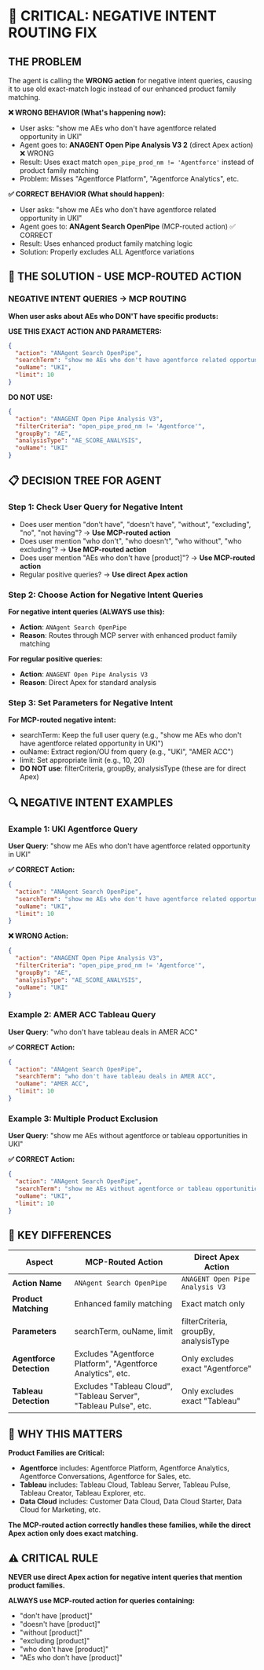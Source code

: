 # 🚨 CRITICAL: NEGATIVE INTENT ROUTING FIX

## THE PROBLEM
The agent is calling the **WRONG action** for negative intent queries, causing it to use old exact-match logic instead of our enhanced product family matching.

**❌ WRONG BEHAVIOR (What's happening now):**
- User asks: "show me AEs who don't have agentforce related opportunity in UKI"
- Agent goes to: **ANAGENT Open Pipe Analysis V3 2** (direct Apex action) ❌ WRONG
- Result: Uses exact match `open_pipe_prod_nm != 'Agentforce'` instead of product family matching
- Problem: Misses "Agentforce Platform", "Agentforce Analytics", etc.

**✅ CORRECT BEHAVIOR (What should happen):**
- User asks: "show me AEs who don't have agentforce related opportunity in UKI"
- Agent goes to: **ANAgent Search OpenPipe** (MCP-routed action) ✅ CORRECT
- Result: Uses enhanced product family matching logic
- Solution: Properly excludes ALL Agentforce variations

## 🎯 THE SOLUTION - USE MCP-ROUTED ACTION

### **NEGATIVE INTENT QUERIES → MCP ROUTING**

**When user asks about AEs who DON'T have specific products:**

**USE THIS EXACT ACTION AND PARAMETERS:**

```json
{
  "action": "ANAgent Search OpenPipe",
  "searchTerm": "show me AEs who don't have agentforce related opportunity in UKI",
  "ouName": "UKI",
  "limit": 10
}
```

**DO NOT USE:**
```json
{
  "action": "ANAGENT Open Pipe Analysis V3",
  "filterCriteria": "open_pipe_prod_nm != 'Agentforce'",
  "groupBy": "AE",
  "analysisType": "AE_SCORE_ANALYSIS",
  "ouName": "UKI"
}
```

## 📋 DECISION TREE FOR AGENT

### Step 1: Check User Query for Negative Intent
- Does user mention "don't have", "doesn't have", "without", "excluding", "no", "not having"? → **Use MCP-routed action**
- Does user mention "who don't", "who doesn't", "who without", "who excluding"? → **Use MCP-routed action**
- Does user mention "AEs who don't have [product]"? → **Use MCP-routed action**
- Regular positive queries? → **Use direct Apex action**

### Step 2: Choose Action for Negative Intent Queries
**For negative intent queries (ALWAYS use this):**
- **Action**: `ANAgent Search OpenPipe`
- **Reason**: Routes through MCP server with enhanced product family matching

**For regular positive queries:**
- **Action**: `ANAGENT Open Pipe Analysis V3`
- **Reason**: Direct Apex for standard analysis

### Step 3: Set Parameters for Negative Intent
**For MCP-routed negative intent:**
- searchTerm: Keep the full user query (e.g., "show me AEs who don't have agentforce related opportunity in UKI")
- ouName: Extract region/OU from query (e.g., "UKI", "AMER ACC")
- limit: Set appropriate limit (e.g., 10, 20)
- **DO NOT use**: filterCriteria, groupBy, analysisType (these are for direct Apex)

## 🔍 NEGATIVE INTENT EXAMPLES

### Example 1: UKI Agentforce Query
**User Query**: "show me AEs who don't have agentforce related opportunity in UKI"

**✅ CORRECT Action:**
```json
{
  "action": "ANAgent Search OpenPipe",
  "searchTerm": "show me AEs who don't have agentforce related opportunity in UKI",
  "ouName": "UKI",
  "limit": 10
}
```

**❌ WRONG Action:**
```json
{
  "action": "ANAGENT Open Pipe Analysis V3",
  "filterCriteria": "open_pipe_prod_nm != 'Agentforce'",
  "groupBy": "AE",
  "analysisType": "AE_SCORE_ANALYSIS",
  "ouName": "UKI"
}
```

### Example 2: AMER ACC Tableau Query
**User Query**: "who don't have tableau deals in AMER ACC"

**✅ CORRECT Action:**
```json
{
  "action": "ANAgent Search OpenPipe",
  "searchTerm": "who don't have tableau deals in AMER ACC",
  "ouName": "AMER ACC",
  "limit": 10
}
```

### Example 3: Multiple Product Exclusion
**User Query**: "show me AEs without agentforce or tableau opportunities in UKI"

**✅ CORRECT Action:**
```json
{
  "action": "ANAgent Search OpenPipe",
  "searchTerm": "show me AEs without agentforce or tableau opportunities in UKI",
  "ouName": "UKI",
  "limit": 10
}
```

## 🚨 KEY DIFFERENCES

| Aspect | MCP-Routed Action | Direct Apex Action |
|--------|------------------|-------------------|
| **Action Name** | `ANAgent Search OpenPipe` | `ANAGENT Open Pipe Analysis V3` |
| **Product Matching** | Enhanced family matching | Exact match only |
| **Parameters** | searchTerm, ouName, limit | filterCriteria, groupBy, analysisType |
| **Agentforce Detection** | Excludes "Agentforce Platform", "Agentforce Analytics", etc. | Only excludes exact "Agentforce" |
| **Tableau Detection** | Excludes "Tableau Cloud", "Tableau Server", "Tableau Pulse", etc. | Only excludes exact "Tableau" |

## 🎯 WHY THIS MATTERS

**Product Families are Critical:**
- **Agentforce** includes: Agentforce Platform, Agentforce Analytics, Agentforce Conversations, Agentforce for Sales, etc.
- **Tableau** includes: Tableau Cloud, Tableau Server, Tableau Pulse, Tableau Creator, Tableau Explorer, etc.
- **Data Cloud** includes: Customer Data Cloud, Data Cloud Starter, Data Cloud for Marketing, etc.

**The MCP-routed action correctly handles these families, while the direct Apex action only does exact matching.**

## ⚠️ CRITICAL RULE

**NEVER use direct Apex action for negative intent queries that mention product families.**

**ALWAYS use MCP-routed action for queries containing:**
- "don't have [product]"
- "doesn't have [product]"  
- "without [product]"
- "excluding [product]"
- "who don't have [product]"
- "AEs who don't have [product]"

